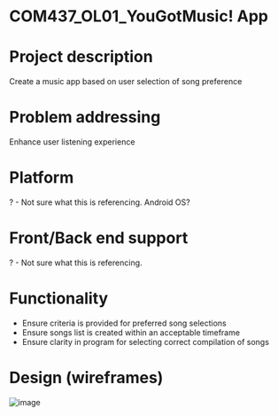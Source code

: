 # COM437_OL01_YouGotMusic! App

# Project description
Create a music app based on user selection of song preference

# Problem addressing
Enhance user listening experience 

# Platform
? - Not sure what this is referencing. Android OS?

# Front/Back end support
? - Not sure what this is referencing. 

# Functionality
- Ensure criteria is provided for preferred song selections
- Ensure songs list is created within an acceptable timeframe
- Ensure clarity in program for selecting correct compilation of songs

# Design (wireframes)
![image](https://github.com/mtoll51/COM437_OL01_YouGotMusic/assets/69333107/b54df571-6930-4e0d-a040-4dcff622798a)
